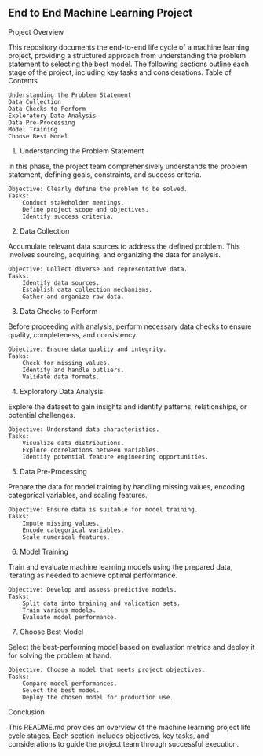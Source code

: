 
## End to End Machine Learning Project ##


Project Overview

This repository documents the end-to-end life cycle of a machine learning project, providing a structured approach from understanding the problem statement to selecting the best model. The following sections outline each stage of the project, including key tasks and considerations.
Table of Contents

    Understanding the Problem Statement
    Data Collection
    Data Checks to Perform
    Exploratory Data Analysis
    Data Pre-Processing
    Model Training
    Choose Best Model

1. Understanding the Problem Statement

In this phase, the project team comprehensively understands the problem statement, defining goals, constraints, and success criteria.

    Objective: Clearly define the problem to be solved.
    Tasks:
        Conduct stakeholder meetings.
        Define project scope and objectives.
        Identify success criteria.

2. Data Collection

Accumulate relevant data sources to address the defined problem. This involves sourcing, acquiring, and organizing the data for analysis.

    Objective: Collect diverse and representative data.
    Tasks:
        Identify data sources.
        Establish data collection mechanisms.
        Gather and organize raw data.

3. Data Checks to Perform

Before proceeding with analysis, perform necessary data checks to ensure quality, completeness, and consistency.

    Objective: Ensure data quality and integrity.
    Tasks:
        Check for missing values.
        Identify and handle outliers.
        Validate data formats.

4. Exploratory Data Analysis

Explore the dataset to gain insights and identify patterns, relationships, or potential challenges.

    Objective: Understand data characteristics.
    Tasks:
        Visualize data distributions.
        Explore correlations between variables.
        Identify potential feature engineering opportunities.

5. Data Pre-Processing

Prepare the data for model training by handling missing values, encoding categorical variables, and scaling features.

    Objective: Ensure data is suitable for model training.
    Tasks:
        Impute missing values.
        Encode categorical variables.
        Scale numerical features.

6. Model Training

Train and evaluate machine learning models using the prepared data, iterating as needed to achieve optimal performance.

    Objective: Develop and assess predictive models.
    Tasks:
        Split data into training and validation sets.
        Train various models.
        Evaluate model performance.

7. Choose Best Model

Select the best-performing model based on evaluation metrics and deploy it for solving the problem at hand.

    Objective: Choose a model that meets project objectives.
    Tasks:
        Compare model performances.
        Select the best model.
        Deploy the chosen model for production use.

Conclusion

This README.md provides an overview of the machine learning project life cycle stages. Each section includes objectives, key tasks, and considerations to guide the project team through successful execution.


